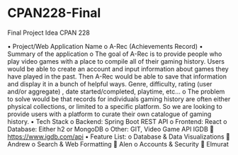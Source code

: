 ﻿# CPAN228-Final
Final Project Idea CPAN 228

•	Project/Web Application Name
o	A-Rec (Achievements Record)
•	Summary of the application
o	The goal of A-Rec is to provide people who play video games with a place to compile all of their gaming history. Users would be able to create an account and input information about games they have played in the past. Then A-Rec would be able to save that information and display it in a bunch of helpful ways. Genre, difficulty, rating (user and/or aggregate) , date started/completed, playtime, etc…
o	The problem to solve would be that records for individuals gaming history are often either physical collections, or limited to a specific platform. So we are looking to provide users with a platform to curate their own catalogue of gaming history.
•	Tech Stack
o	Backend: Spring Boot REST API
o	Frontend: React
o	Database: Either h2 or MongoDB
o	Other: GIT, Video Game API IGDB 
	https://www.igdb.com/api
•	Feature List:
o	Database & Data Visualizations 
	Andrew
o	Search & Web Formatting
	Alen
o	Accounts & Security
	Elmurat

